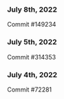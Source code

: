 ### July 8th, 2022

Commit #149234

### July 5th, 2022

Commit #314353


### July 4th, 2022

Commit #72281
